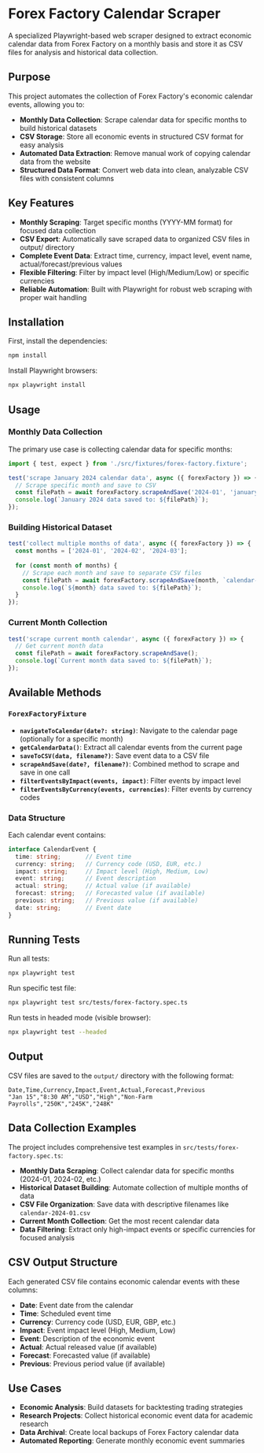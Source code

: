 # Forex Factory Calendar Scraper

A specialized Playwright-based web scraper designed to extract economic calendar data from Forex Factory on a monthly basis and store it as CSV files for analysis and historical data collection.

## Purpose

This project automates the collection of Forex Factory's economic calendar events, allowing you to:

- **Monthly Data Collection**: Scrape calendar data for specific months to build historical datasets
- **CSV Storage**: Store all economic events in structured CSV format for easy analysis
- **Automated Data Extraction**: Remove manual work of copying calendar data from the website
- **Structured Data Format**: Convert web data into clean, analyzable CSV files with consistent columns

## Key Features

- **Monthly Scraping**: Target specific months (YYYY-MM format) for focused data collection
- **CSV Export**: Automatically save scraped data to organized CSV files in output/ directory
- **Complete Event Data**: Extract time, currency, impact level, event name, actual/forecast/previous values
- **Flexible Filtering**: Filter by impact level (High/Medium/Low) or specific currencies
- **Reliable Automation**: Built with Playwright for robust web scraping with proper wait handling

## Installation

First, install the dependencies:

```bash
npm install
```

Install Playwright browsers:

```bash
npx playwright install
```

## Usage

### Monthly Data Collection

The primary use case is collecting calendar data for specific months:

```typescript
import { test, expect } from './src/fixtures/forex-factory.fixture';

test('scrape January 2024 calendar data', async ({ forexFactory }) => {
  // Scrape specific month and save to CSV
  const filePath = await forexFactory.scrapeAndSave('2024-01', 'january-2024-calendar.csv');
  console.log(`January 2024 data saved to: ${filePath}`);
});
```

### Building Historical Dataset

```typescript
test('collect multiple months of data', async ({ forexFactory }) => {
  const months = ['2024-01', '2024-02', '2024-03'];
  
  for (const month of months) {
    // Scrape each month and save to separate CSV files
    const filePath = await forexFactory.scrapeAndSave(month, `calendar-${month}.csv`);
    console.log(`${month} data saved to: ${filePath}`);
  }
});
```

### Current Month Collection

```typescript
test('scrape current month calendar', async ({ forexFactory }) => {
  // Get current month data
  const filePath = await forexFactory.scrapeAndSave();
  console.log(`Current month data saved to: ${filePath}`);
});
```

## Available Methods

### `ForexFactoryFixture`

- **`navigateToCalendar(date?: string)`**: Navigate to the calendar page (optionally for a specific month)
- **`getCalendarData()`**: Extract all calendar events from the current page
- **`saveToCSV(data, filename?)`**: Save event data to a CSV file
- **`scrapeAndSave(date?, filename?)`**: Combined method to scrape and save in one call
- **`filterEventsByImpact(events, impact)`**: Filter events by impact level
- **`filterEventsByCurrency(events, currencies)`**: Filter events by currency codes

### Data Structure

Each calendar event contains:

```typescript
interface CalendarEvent {
  time: string;       // Event time
  currency: string;   // Currency code (USD, EUR, etc.)
  impact: string;     // Impact level (High, Medium, Low)
  event: string;      // Event description
  actual: string;     // Actual value (if available)
  forecast: string;   // Forecasted value (if available)
  previous: string;   // Previous value (if available)
  date: string;       // Event date
}
```

## Running Tests

Run all tests:

```bash
npx playwright test
```

Run specific test file:

```bash
npx playwright test src/tests/forex-factory.spec.ts
```

Run tests in headed mode (visible browser):

```bash
npx playwright test --headed
```

## Output

CSV files are saved to the `output/` directory with the following format:

```csv
Date,Time,Currency,Impact,Event,Actual,Forecast,Previous
"Jan 15","8:30 AM","USD","High","Non-Farm Payrolls","250K","245K","248K"
```

## Data Collection Examples

The project includes comprehensive test examples in `src/tests/forex-factory.spec.ts`:

- **Monthly Data Scraping**: Collect calendar data for specific months (2024-01, 2024-02, etc.)
- **Historical Dataset Building**: Automate collection of multiple months of data
- **CSV File Organization**: Save data with descriptive filenames like `calendar-2024-01.csv`
- **Current Month Collection**: Get the most recent calendar data
- **Data Filtering**: Extract only high-impact events or specific currencies for focused analysis

## CSV Output Structure

Each generated CSV file contains economic calendar events with these columns:

- **Date**: Event date from the calendar
- **Time**: Scheduled event time
- **Currency**: Currency code (USD, EUR, GBP, etc.)
- **Impact**: Event impact level (High, Medium, Low)
- **Event**: Description of the economic event
- **Actual**: Actual released value (if available)
- **Forecast**: Forecasted value (if available)
- **Previous**: Previous period value (if available)

## Use Cases

- **Economic Analysis**: Build datasets for backtesting trading strategies
- **Research Projects**: Collect historical economic event data for academic research
- **Data Archival**: Create local backups of Forex Factory calendar data
- **Automated Reporting**: Generate monthly economic event summaries 